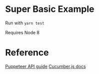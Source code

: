 # Super Basic Example

Run with `yarn test`

Requires Node 8

# Reference
[Puppeteer API guide](https://github.com/GoogleChrome/puppeteer/blob/master/docs/api.md)
[Cucumber.js docs](https://github.com/cucumber/cucumber-js/tree/master/docs)